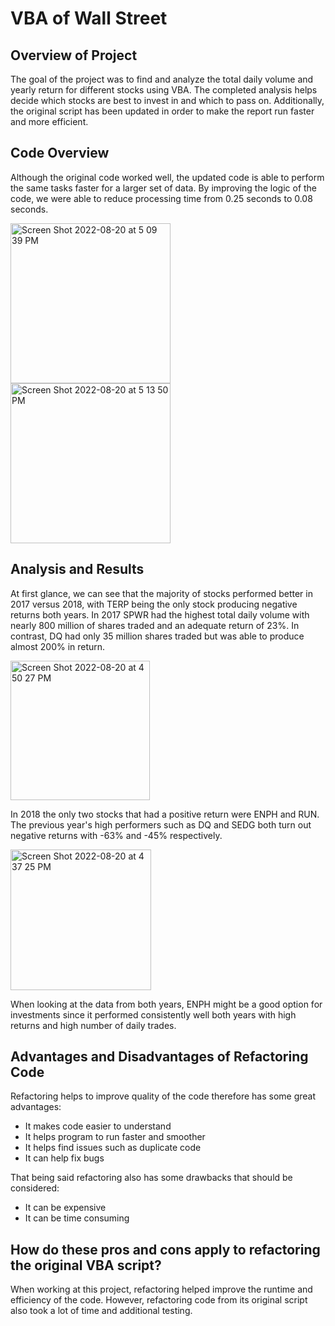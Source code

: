 # VBA of Wall Street

## Overview of Project

The goal of the project was to find and analyze the total daily volume and yearly return for different stocks using VBA. The completed analysis helps decide which stocks are best to invest in and which to pass on. Additionally, the original script has been updated in order to make the report run faster and more efficient. 

## Code Overview

Although the original code worked well, the updated code is able to perform the same tasks faster for a larger set of data. By improving the logic of the code, we were able to reduce processing time from 0.25 seconds to 0.08 seconds. 

<img width="256" alt="Screen Shot 2022-08-20 at 5 09 39 PM" src="https://user-images.githubusercontent.com/110862261/185767754-e899f0cc-fec5-4974-912f-ddd3157ba8b9.png">

<img width="256" alt="Screen Shot 2022-08-20 at 5 13 50 PM" src="https://user-images.githubusercontent.com/110862261/185767805-b9fec65a-e5c0-43d5-b8b8-e99083749c29.png">

## Analysis and Results

At first glance, we can see that the majority of stocks performed better in 2017 versus 2018, with TERP being the only stock producing negative returns both years. In 2017 SPWR had the highest total daily volume with nearly 800 million of shares traded and an adequate return of 23%. In contrast, DQ had only 35 million shares traded but was able to produce almost 200% in return.

<img width="223" alt="Screen Shot 2022-08-20 at 4 50 27 PM" src="https://user-images.githubusercontent.com/110862261/185767201-f51d0d39-3fc2-4cd2-a2a3-ef6a761a041e.png">

In 2018 the only two stocks that had a positive return were ENPH and RUN. The previous year's high performers such as DQ and SEDG both turn out negative returns with -63% and -45% respectively.

<img width="225" alt="Screen Shot 2022-08-20 at 4 37 25 PM" src="https://user-images.githubusercontent.com/110862261/185767442-032adacc-baeb-4e5b-a4b2-d33520c94368.png">

When looking at the data from both years, ENPH might be a good option for investments since it performed consistently well both years with high returns and high number of daily trades.

## Advantages and Disadvantages of Refactoring Code

Refactoring helps to improve quality of the code therefore has some great advantages: 
* It makes code easier to understand
* It helps program to run faster and smoother
* It helps find issues such as duplicate code
* It can help fix bugs

That being said refactoring also has some drawbacks that should be considered: 
* It can be expensive 
* It can be time consuming

## How do these pros and cons apply to refactoring the original VBA script?

When working at this project, refactoring helped improve the runtime and efficiency of the code. However, refactoring code from its original script also took a lot of time and additional testing.
